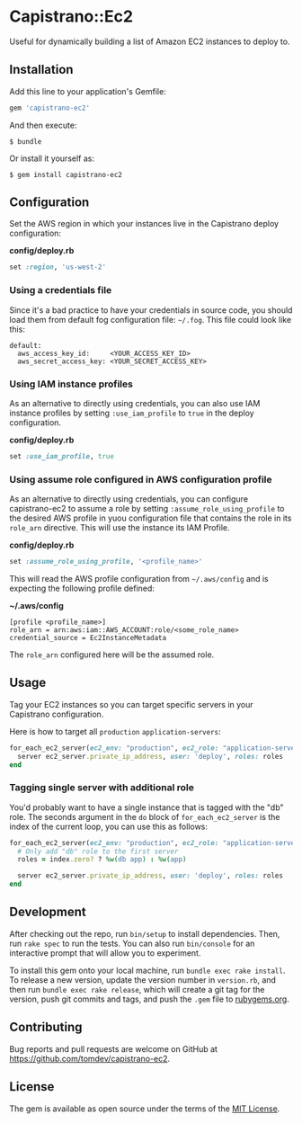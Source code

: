 # Capistrano::Ec2

Useful for dynamically building a list of Amazon EC2 instances to deploy to.

## Installation

Add this line to your application's Gemfile:

```ruby
gem 'capistrano-ec2'
```

And then execute:

    $ bundle

Or install it yourself as:

    $ gem install capistrano-ec2


## Configuration

Set the AWS region in which your instances live in the Capistrano deploy configuration:

**config/deploy.rb**
```ruby
set :region, 'us-west-2'
```

### Using a credentials file

Since it's a bad practice to have your credentials in source code, you should load them from default fog configuration file: `~/.fog`. This file could look like this:

```
default:
  aws_access_key_id:     <YOUR_ACCESS_KEY_ID>
  aws_secret_access_key: <YOUR_SECRET_ACCESS_KEY>
```

### Using IAM instance profiles

As an alternative to directly using credentials, you can also use IAM instance profiles by setting `:use_iam_profile` to `true` in the deploy configuration.

**config/deploy.rb**
```ruby
set :use_iam_profile, true
```

### Using assume role configured in AWS configuration profile

As an alternative to directly using credentials, you can configure capistrano-ec2 to assume a role by setting `:assume_role_using_profile` to the desired AWS profile in yuou configuration file that contains the role in its `role_arn` directive. This will use the instance its IAM Profile.

**config/deploy.rb**
```ruby
set :assume_role_using_profile, '<profile_name>'
```

This will read the AWS profile configuration from `~/.aws/config` and is expecting the following profile defined:

**~/.aws/config**
```
[profile <profile_name>]
role_arn = arn:aws:iam::AWS_ACCOUNT:role/<some_role_name>
credential_source = Ec2InstanceMetadata
```

The `role_arn` configured here will be the assumed role.


## Usage

Tag your EC2 instances so you can target specific servers in your Capistrano configuration.

Here is how to target all `production` `application-servers`:

```ruby
for_each_ec2_server(ec2_env: "production", ec2_role: "application-server") do |ec2_server|
  server ec2_server.private_ip_address, user: 'deploy', roles: roles
end
```

### Tagging single server with additional role

You'd probably want to have a single instance that is tagged with the "db" role. The seconds argument in the `do` block of `for_each_ec2_server` is the index of the current loop, you can use this as follows:

```ruby
for_each_ec2_server(ec2_env: "production", ec2_role: "application-server") do |ec2_server, index|
  # Only add "db" role to the first server
  roles = index.zero? ? %w(db app) : %w(app)

  server ec2_server.private_ip_address, user: 'deploy', roles: roles
end
```

## Development

After checking out the repo, run `bin/setup` to install dependencies. Then, run `rake spec` to run the tests. You can also run `bin/console` for an interactive prompt that will allow you to experiment.

To install this gem onto your local machine, run `bundle exec rake install`. To release a new version, update the version number in `version.rb`, and then run `bundle exec rake release`, which will create a git tag for the version, push git commits and tags, and push the `.gem` file to [rubygems.org](https://rubygems.org).

## Contributing

Bug reports and pull requests are welcome on GitHub at https://github.com/tomdev/capistrano-ec2.


## License

The gem is available as open source under the terms of the [MIT License](http://opensource.org/licenses/MIT).

